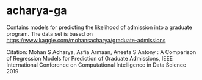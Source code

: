 # acharya-ga
Contains models for predicting the likelihood of admission into a graduate program. The data set is based on https://www.kaggle.com/mohansacharya/graduate-admissions

Citation: Mohan S Acharya, Asfia Armaan, Aneeta S Antony : A Comparison of Regression Models for Prediction of Graduate Admissions, IEEE International Conference on Computational Intelligence in Data Science 2019
